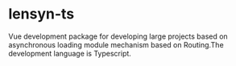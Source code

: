 # lensyn-ts
Vue development package for developing large projects based on asynchronous loading module mechanism based on Routing.The development language is Typescript.
